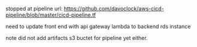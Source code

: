 stopped at pipeline url: https://github.com/davoclock/aws-cicd-pipeline/blob/master/cicd-pipeline.tf

need to update front end with api gateway lambda to backend rds instance 

note did not add artifacts s3 buctet for pipeline yet either. 